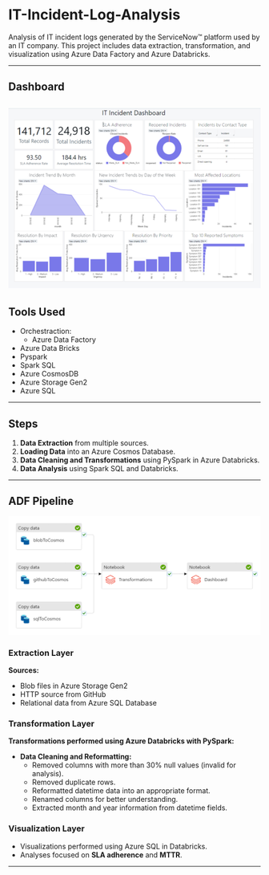 # IT-Incident-Log-Analysis

Analysis of IT incident logs generated by the ServiceNow™ platform used by an IT company. This project includes data extraction, transformation, and visualization using Azure Data Factory and Azure Databricks.

---
## Dashboard  
![Dashboard](screenshots/dashboard.png)  
---
## Tools Used
- Orchestraction:
    - Azure Data Factory
- Azure Data Bricks
- Pyspark
- Spark SQL
- Azure CosmosDB
- Azure Storage Gen2
- Azure SQL 

---
## Steps

1. **Data Extraction** from multiple sources.  
2. **Loading Data** into an Azure Cosmos Database.  
3. **Data Cleaning and Transformations** using PySpark in Azure Databricks.  
4. **Data Analysis** using Spark SQL and Databricks. 

---

## ADF Pipeline  
![Pipeline](screenshots/pipeline.png)  

### Extraction Layer  
**Sources:**  
- Blob files in Azure Storage Gen2  
- HTTP source from GitHub  
- Relational data from Azure SQL Database  

### Transformation Layer  
**Transformations performed using Azure Databricks with PySpark:**  
- **Data Cleaning and Reformatting:**  
  - Removed columns with more than 30% null values (invalid for analysis).  
  - Removed duplicate rows.  
  - Reformatted datetime data into an appropriate format.  
  - Renamed columns for better understanding.  
  - Extracted month and year information from datetime fields.  

### Visualization Layer  
- Visualizations performed using Azure SQL in Databricks.  
- Analyses focused on **SLA adherence** and **MTTR**. 

---





